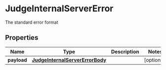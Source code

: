 

# JudgeInternalServerError

The standard error format
## Properties

Name | Type | Description | Notes
------------ | ------------- | ------------- | -------------
**payload** | [**JudgeInternalServerErrorBody**](JudgeInternalServerErrorBody.md) |  |  [optional]



